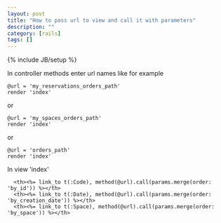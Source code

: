 ```yaml
---
layout: post
title: "How to pass url to view and call it with parameters"
description: ""
category: [rails]
tags: []
---
```

{% include JB/setup %}

In controller methods enter url names like for example

    @url = 'my_reservations_orders_path'
    render 'index'

or 

    @url = 'my_spaces_orders_path'
    render 'index'

or 

    @url = 'orders_path'
    render 'index'

In view 'index'

      <th><%= link_to t(:Code), method(@url).call(params.merge(order: 'by_id')) %></th>
      <th><%= link_to t(:Date), method(@url).call(params.merge(order: 'by_creation_date')) %></th>
      <th><%= link_to t(:Space), method(@url).call(params.merge(order: 'by_space')) %></th>


